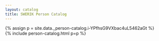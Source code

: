 ```yaml
---
layout: catalog
title: SWERIK Person Catalog
---
```

{% assign p = site.data._person-catalog.i-YPfhsG9VXbac4uL5462aGt %}
{% include person-catalog.html p=p %}

